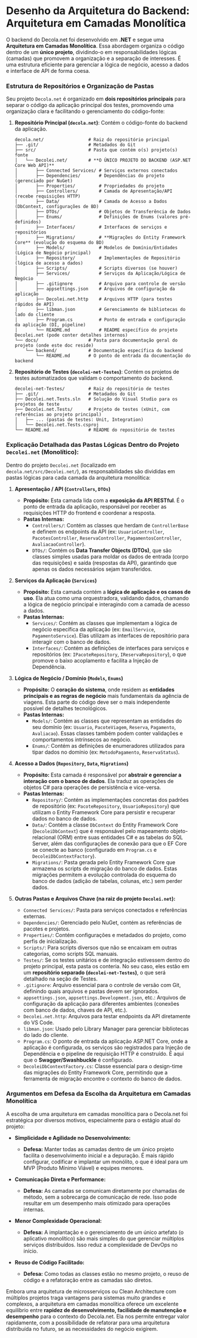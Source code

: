 # Desenho da Arquitetura do Backend: Arquitetura em Camadas Monolítica

O backend do Decola.net foi desenvolvido em **.NET** e segue uma **Arquitetura em Camadas Monolítica**. Essa abordagem organiza o código dentro de um **único projeto**, dividindo-o em responsabilidades lógicas (camadas) que promovem a organização e a separação de interesses. É uma estrutura eficiente para gerenciar a lógica de negócio, acesso a dados e interface de API de forma coesa.

### Estrutura de Repositórios e Organização de Pastas

Seu projeto `Decola.net` é organizado em **dois repositórios principais** para separar o código da aplicação principal dos testes, promovendo uma organização clara e facilitando o gerenciamento do código-fonte:

1.  **Repositório Principal (`decola.net`)**: Contém o código-fonte do backend da aplicação.
    ```
    decola.net/                 # Raiz do repositório principal
    ├── .git/                   # Metadados do Git
    ├── src/                    # Pasta que contém o(s) projeto(s) fonte
    │   └── Decolei.net/        # **O ÚNICO PROJETO DO BACKEND (ASP.NET Core Web API)**
    │       ├── Connected Services/ # Serviços externos conectados
    │       ├── Dependencies/       # Dependências do projeto (gerenciado por NuGet)
    │       ├── Properties/         # Propriedades do projeto
    │       ├── Controllers/        # Camada de Apresentação/API (recebe requisições HTTP)
    │       ├── Data/               # Camada de Acesso a Dados (DbContext, configurações de BD)
    │       ├── DTOs/               # Objetos de Transferência de Dados
    │       ├── Enums/              # Definições de Enums (valores pré-definidos)
    │       ├── Interfaces/         # Interfaces de serviços e repositórios
    │       ├── Migrations/         # **Migrações do Entity Framework Core** (evolução do esquema do BD)
    │       ├── Models/             # Modelos de Domínio/Entidades (Lógica de Negócio principal)
    │       ├── Repository/         # Implementações de Repositório (lógica de acesso a dados)
    │       ├── Scripts/            # Scripts diversos (se houver)
    │       ├── Services/           # Serviços da Aplicação/Lógica de Negócio
    │       ├── .gitignore          # Arquivo para controle de versão
    │       ├── appsettings.json    # Arquivos de configuração da aplicação
    │       ├── Decolei.net.http    # Arquivos HTTP (para testes rápidos de API)
    │       ├── libman.json         # Gerenciamento de bibliotecas do lado do cliente
    │       ├── Program.cs          # Ponto de entrada e configuração da aplicação (DI, pipeline)
    │       └── README.md           # README específico do projeto Decolei.net (pode conter detalhes internos)
    └── docs/                   # Pasta para documentação geral do projeto (onde este doc reside)
        └── backend/            # Documentação específica do backend
            └── README.md       # O ponto de entrada da documentação do backend

    ```

2.  **Repositório de Testes (`decolei-net-Testes`)**: Contém os projetos de testes automatizados que validam o comportamento do backend.
    ```
    decolei-net-Testes/         # Raiz do repositório de testes
    ├── .git/                   # Metadados do Git
    ├── Decolei.net.Tests.sln   # Solução do Visual Studio para os projetos de teste
    ├── Decolei.net.Tests/      # Projeto de testes (xUnit, com referências ao projeto principal)
    │   ├── ... (pastas de testes: Unit, Integration)
    │   └── Decolei.net.Tests.csproj
    └── README.md               # README do repositório de testes
    ```

### Explicação Detalhada das Pastas Lógicas Dentro do Projeto `Decolei.net` (Monolítico):

Dentro do projeto `Decolei.net` (localizado em `decola.net/src/Decolei.net/`), as responsabilidades são divididas em pastas lógicas para cada camada da arquitetura monolítica:

1.  **Apresentação / API (`Controllers`, `DTOs`)**
    * **Propósito:** Esta camada lida com a **exposição da API RESTful**. É o ponto de entrada da aplicação, responsável por receber as requisições HTTP do frontend e coordenar a resposta.
    * **Pastas Internas:**
        * `Controllers/`: Contém as classes que herdam de `ControllerBase` e definem os endpoints da API (ex: `UsuarioController`, `PacotesController`, `ReservaController`, `PagamentosController`, `AvaliacaoController`).
        * `DTOs/`: Contém os **Data Transfer Objects (DTOs)**, que são classes simples usadas para moldar os dados de entrada (corpo das requisições) e saída (respostas da API), garantindo que apenas os dados necessários sejam transferidos.

2.  **Serviços da Aplicação (`Services`)**
    * **Propósito:** Esta camada contém a **lógica de aplicação e os casos de uso**. Ela atua como uma orquestradora, validando dados, chamando a lógica de negócio principal e interagindo com a camada de acesso a dados.
    * **Pastas Internas:**
        * `Services/`: Contém as classes que implementam a lógica de negócio específica da aplicação (ex: `EmailService`, `PagamentoService`). Elas utilizam as interfaces de repositório para interagir com o banco de dados.
        * `Interfaces/`: Contém as definições de interfaces para serviços e repositórios (ex: `IPacoteRepository`, `IReservaRepository`), o que promove o baixo acoplamento e facilita a Injeção de Dependência.

3.  **Lógica de Negócio / Domínio (`Models`, `Enums`)**
    * **Propósito:** O **coração do sistema**, onde residem as **entidades principais e as regras de negócio** mais fundamentais da agência de viagens. Esta parte do código deve ser o mais independente possível de detalhes tecnológicos.
    * **Pastas Internas:**
        * `Models/`: Contém as classes que representam as entidades do seu domínio (ex: `Usuario`, `PacoteViagem`, `Reserva`, `Pagamento`, `Avaliacao`). Essas classes também podem conter validações e comportamentos intrínsecos ao negócio.
        * `Enums/`: Contém as definições de enumeradores utilizados para tipar dados no domínio (ex: `MetodoPagamento`, `ReservaStatus`).

4.  **Acesso a Dados (`Repository`, `Data`, `Migrations`)**
    * **Propósito:** Esta camada é responsável por **abstrair e gerenciar a interação com o banco de dados**. Ela traduz as operações de objetos C# para operações de persistência e vice-versa.
    * **Pastas Internas:**
        * `Repository/`: Contém as implementações concretas dos padrões de repositório (ex: `PacoteRepository`, `UsuarioRepository`) que utilizam o Entity Framework Core para persistir e recuperar dados no banco de dados.
        * `Data/`: Contém a classe `DbContext` do Entity Framework Core (`DecoleiDbContext`) que é responsável pelo mapeamento objeto-relacional (ORM) entre suas entidades C# e as tabelas do SQL Server, além das configurações de conexão para que o EF Core se conecte ao banco (configurado em `Program.cs` e `DecoleiDbContextFactory`).
        * `Migrations/`: Pasta gerada pelo Entity Framework Core que armazena os scripts de migração do banco de dados. Estas migrações permitem a evolução controlada do esquema do banco de dados (adição de tabelas, colunas, etc.) sem perder dados.

5.  **Outras Pastas e Arquivos Chave (na raiz do projeto `Decolei.net`):**
    * `Connected Services/`: Pasta para serviços conectados e referências externas.
    * `Dependencies/`: Gerenciado pelo NuGet, contém as referências de pacotes e projetos.
    * `Properties/`: Contém configurações e metadados do projeto, como perfis de inicialização.
    * `Scripts/`: Para scripts diversos que não se encaixam em outras categorias, como scripts SQL manuais.
    * `Testes/`: Se os testes unitários e de integração estivessem dentro do projeto principal, esta pasta os conteria. No seu caso, eles estão em um **repositório separado (`decolei-net-Testes`)**, o que será detalhado na seção de Testes.
    * `.gitignore`: Arquivo essencial para o controle de versão com Git, definindo quais arquivos e pastas devem ser ignorados.
    * `appsettings.json`, `appsettings.Development.json`, etc.: Arquivos de configuração da aplicação para diferentes ambientes (conexões com banco de dados, chaves de API, etc.).
    * `Decolei.net.http`: Arquivos para testar endpoints da API diretamente do VS Code.
    * `libman.json`: Usado pelo Library Manager para gerenciar bibliotecas do lado do cliente.
    * `Program.cs`: O ponto de entrada da aplicação ASP.NET Core, onde a aplicação é configurada, os serviços são registrados para Injeção de Dependência e o pipeline de requisição HTTP é construído. É aqui que o **Swagger/Swashbuckle** é configurado.
    * `DecoleiDbContextFactory.cs`: Classe essencial para o design-time das migrações do Entity Framework Core, permitindo que a ferramenta de migração encontre o contexto do banco de dados.

### Argumentos em Defesa da Escolha da Arquitetura em Camadas Monolítica

A escolha de uma arquitetura em camadas monolítica para o Decola.net foi estratégica por diversos motivos, especialmente para o estágio atual do projeto:

* **Simplicidade e Agilidade no Desenvolvimento:**
    * **Defesa:** Manter todas as camadas dentro de um único projeto facilita o desenvolvimento inicial e a depuração. É mais rápido configurar, codificar e implantar um monólito, o que é ideal para um MVP (Produto Mínimo Viável) e equipes menores.

* **Comunicação Direta e Performance:**
    * **Defesa:** As camadas se comunicam diretamente por chamadas de método, sem a sobrecarga de comunicação de rede. Isso pode resultar em um desempenho mais otimizado para operações internas.

* **Menor Complexidade Operacional:**
    * **Defesa:** A implantação e o gerenciamento de um único artefato (o aplicativo monolítico) são mais simples do que gerenciar múltiplos serviços distribuídos. Isso reduz a complexidade de DevOps no início.

* **Reuso de Código Facilitado:**
    * **Defesa:** Como todas as classes estão no mesmo projeto, o reuso de código e a refatoração entre as camadas são diretos.

Embora uma arquitetura de microsserviços ou Clean Architecture com múltiplos projetos traga vantagens para sistemas muito grandes e complexos, a arquitetura em camadas monolítica oferece um excelente equilíbrio entre **rapidez de desenvolvimento, facilidade de manutenção e desempenho** para o contexto do Decola.net. Ela nos permite entregar valor rapidamente, com a possibilidade de refatorar para uma arquitetura distribuída no futuro, se as necessidades do negócio exigirem.